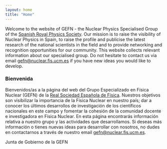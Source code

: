 ```yaml
---
layout: home
title: "Home"
---
```


Welcome to the website of GEFN - the Nuclear Physics Specialised Group of the <a href="https://rsef.es/">Spanish Royal Physics Society</a>. 
Our mission is to raise the visibility of Nuclear Physics in Spain, 
to raise the profile and publicise the latest research of the national scientists in the field and
to provide networking and recognition opportunities for our 
community. 
This website collects relevant information about our specialised group. 
Do not hesitate to contact us via email  <a href="mailto:gefn@nuclear.fis.ucm.es.">gefn@nuclear.fis.ucm.es</a> if you have new ideas you would like to develop. 

<h3 class="fw-bold">Bienvenida</h3>

Bienvenidos/as a la página del web del Grupo Especializado en Física Nuclear (GEFN) de la 
 <a href="https://rsef.es/">Real Sociedad Española de Física</a>.
Nuestros objetivos son visibilizar la importancia de la Física Nuclear en nuestro país; 
dar a conocer los últimos desarrollos de investigación de los científicos nacionales en este campo y 
fomentar la cohesión de la comunidad docente e investigadora en Física Nuclear.
En esta página encontrarás información relativa a nuestro grupo y las actividades que desarrollamos. 
Si deseas más información  o tienes nuevas ideas para desarrollar con nosotros, no dudes en contactarnos
a través de nuestro email <a href="mailto:gefn@nuclear.fis.ucm.es.">gefn@nuclear.fis.ucm.es.</a>


Junta de Gobierno de la GEFN

